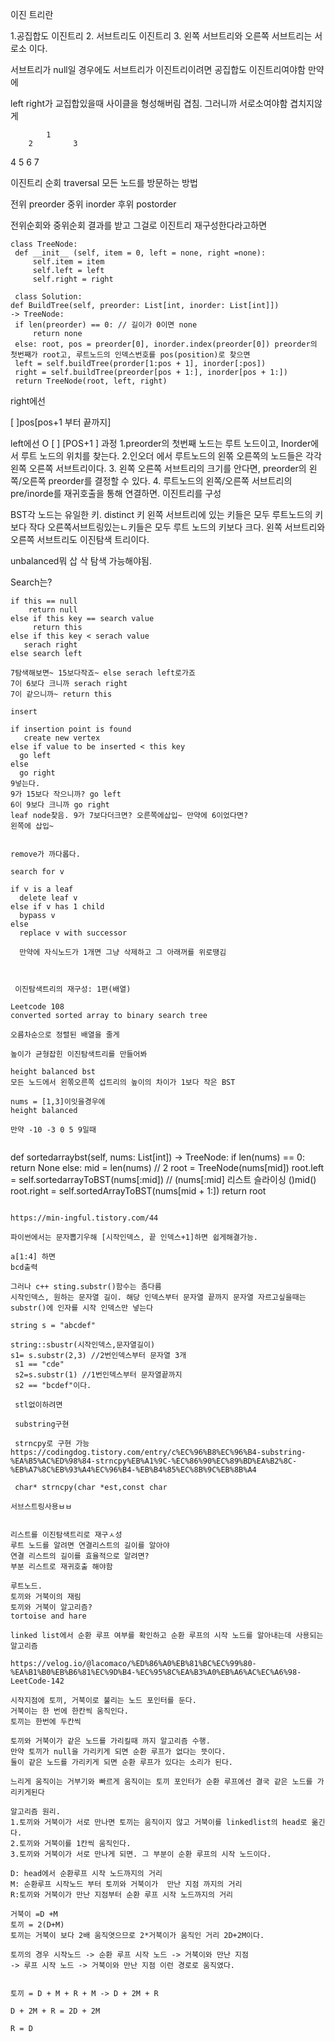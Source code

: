 이진 트리란

1.공집합도 이진트리
2. 서브트리도 이진트리
3. 왼쪽 서브트리와 오른쪽 서브트리는 서로소 이다.

서브트리가 null일 경우에도 서브트리가 이진트리이려면 공집합도 이진트리여야함
만약에 

left right가 교집합있을때 사이클을 형성해버림 겹침. 그러니까 서로소여야함 겹치지않게

            1
        2         3
   4      5      6      7
   
 이진트리 순회 traversal 모든 노드를 방문하는 방법
 
 전위 preorder
 중위 inorder
 후위 postorder
 
 
 전위순회와 중위순회 결과를 받고
그걸로 이진트리 재구성한다라고하면

```
class TreeNode:
 def __init__ (self, item = 0, left = none, right =none):
     self.item = item
     self.left = left
     self.right = right

 class Solution:
def BuildTree(self, preorder: List[int, inorder: List[int]])
-> TreeNode:
 if len(preorder) == 0: // 길이가 0이면 none
     return none
 else: root, pos = preorder[0], inorder.index(preorder[0]) preorder의 첫번째가 root고, 루트노드의 인덱스번호를 pos(position)로 찾으면
 left = self.buildTree(prorder[1:pos + 1], inorder[:pos]) 
 right = self.buildTree(preorder[pos + 1:], inorder[pos + 1:])
 return TreeNode(root, left, right)
```

right에선

[     ]pos[pos+1 부터 끝까지]

left에선 
O [     ] [POS+1   ]
과정
1.preorder의 첫번째 노드는 루트 노드이고, Inorder에서 루트 노드의 위치를 찾는다.
2.인오더 에서 루트노드의 왼쪾 오른쪽의 노드들은 각각 왼쪽 오른쪽 서브트리이다.
3. 왼쪽 오른쪽 서브트리의 크기를 안다면, preorder의 왼쪽/오른쪽 preorder를 결정할 수 있다.
4. 루트노드의 왼쪽/오른쪽 서브트리의 pre/inorde를 재귀호출을 통해 연결하면. 이진트리를 구성

BST각 노드는 유일한 키. distinct 키
왼쪽 서브트리에 있는 키들은 모두 루트노드의 키보다 작다
오른쪽서브트링있는ㄴ키들은 모두 루트 노드의 키보다 크다.
왼쪽 서브트리와 오른쪽 서브트리도 이진탐색 트리이다.

unbalanced뭐 삽 삭 탐색 가능해야됨.

Search는? 

```
if this == null 
    return null
else if this key == search value
     return this 
else if this key < serach value
   serach right
else search left

7탐색해보면~ 15보다작죠~ else serach left로가죠
7이 6보다 크니까 serach right
7이 같으니까~ return this

insert

if insertion point is found
   create new vertex
else if value to be inserted < this key
  go left
else 
  go right
9넣는다.
9가 15보다 작으니까? go left
6이 9보다 크니까 go right 
leaf node찾음. 9가 7보다더크면? 오른쪽에삽입~ 만약에 6이었다면?
왼쪽에 삽입~


remove가 까다롭다.

search for v

if v is a leaf
  delete leaf v
else if v has 1 child
  bypass v
else 
  replace v with successor 
  
  만약에 자식노드가 1개면 그냥 삭제하고 그 아래꺼를 위로땡김
 
 
 
 이진탐색트리의 재구성: 1편(배열)
 
Leetcode 108
converted sorted array to binary search tree

오름차순으로 정렬된 배열을 줄게

높이가 균형잡힌 이진탐색트리를 만들어봐  

height balanced bst
모든 노드에서 왼쪾오른쪽 섭트리의 높이의 차이가 1보다 작은 BST

nums = [1,3]이잇을경우에
height balanced 

만약 -10 -3 0 5 9일때


```
def sortedarraybst(self, nums: List[int]) -> TreeNode:
if len(nums) == 0:
 return None
else:
 mid = len(nums) // 2
 root = TreeNode(nums[mid])
 root.left = self.sortedarrayToBST(nums[:mid]) // (nums[:mid] 리스트 슬라이싱  ()mid() 
 root.right = self.sortedArrayToBST(nums[mid + 1:])
 return root 
```

https://min-ingful.tistory.com/44 

파이썬에서는 문자뽑기우해 [시작인덱스, 끝 인덱스+1]하면 쉽게해결가능.

a[1:4] 하면
bcd출력

그러나 c++ sting.substr()함수는 좀다름
시작인덱스, 원하는 문자열 길이. 해당 인덱스부터 문자열 끝까지 문자열 자르고싶을때는
substr()에 인자를 시작 인덱스만 넣는다

string s = "abcdef"

string::sbustr(시작인덱스,문자열길이)
s1= s.substr(2,3) //2번인덱스부터 문자열 3개
 s1 == "cde"
 s2=s.substr(1) //1번인덱스부터 문자열끝까지
 s2 == "bcdef"이다.
 
 stl없이하려면
 
 substring구현
 
 strncpy로 구현 가능https://codingdog.tistory.com/entry/c%EC%96%B8%EC%96%B4-substring-%EA%B5%AC%ED%98%84-strncpy%EB%A1%9C-%EC%86%90%EC%89%BD%EA%B2%8C-%EB%A7%8C%EB%93%A4%EC%96%B4-%EB%B4%85%EC%8B%9C%EB%8B%A4
 
 char* strncpy(char *est,const char

서브스트링사용ㅂㅂ


리스트를 이진탐색트리로 재구ㅅ성
루트 노드를 알려면 연결리스트의 길이를 알아야 
연결 리스트의 길이를 효율적으로 알려면?
부분 리스트로 재귀호출 해야함

루트노드.
토끼와 거북이의 재림
토끼와 거북이 알고리즘?
tortoise and hare

linked list에서 순환 루프 여부를 확인하고 순환 루프의 시작 노드를 알아내는데 사용되는 알고리즘

https://velog.io/@lacomaco/%ED%86%A0%EB%81%BC%EC%99%80-%EA%B1%B0%EB%B6%81%EC%9D%B4-%EC%95%8C%EA%B3%A0%EB%A6%AC%EC%A6%98-LeetCode-142

시작지점에 토끼, 거북이로 불리는 노드 포인터를 둔다.
거북이는 한 번에 한칸씩 움직인다.
토끼는 한번에 두칸씩

토끼와 거북이가 같은 노드를 가리킬때 까지 알고리즘 수행.
만약 토끼가 null을 가리키게 되면 순환 루프가 없다는 뜻이다.
둘이 같은 노드를 가리키게 되면 순환 루프가 있다는 소리가 된다.

느리게 움직이는 거부기와 빠르게 움직이는 토끼 포인터가 순환 루프에선 결국 같은 노드를 가리키게된다

알고리즘 원리. 
1.토끼와 거북이가 서로 만나면 토끼는 움직이지 않고 거북이를 linkedlist의 head로 옮긴다.
2.토끼와 거북이를 1칸씩 움직인다.
3.토끼와 거북이가 서로 만나게 되면. 그 부분이 순환 루프의 시작 노드이다.

D: head에서 순환루프 시작 노드까지의 거리
M: 순환루프 시작노드 부터 토끼와 거북이가  만난 지점 까지의 거리
R:토끼와 거북이가 만난 지점부터 순환 루프 시작 노드까지의 거리

거북이 =D +M
토끼 = 2(D+M)
토끼는 거북이 보다 2배 움직엿으므로 2*거북이가 움직인 거리 2D+2M이다.

토끼의 경우 시작노드 -> 순환 루프 시작 노드 -> 거북이와 만난 지점 
-> 루프 시작 노드 -> 거북이와 만난 지점 이런 경로로 움직였다. 


토끼 = D + M + R + M -> D + 2M + R

D + 2M + R = 2D + 2M

R = D

